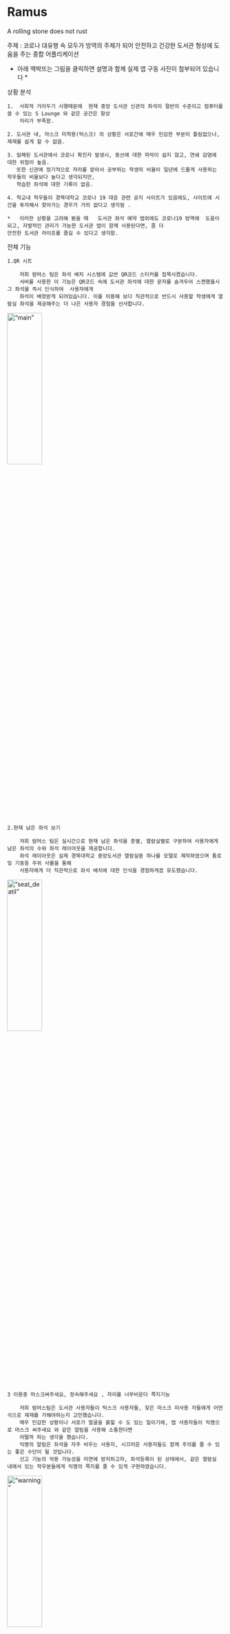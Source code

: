 # Ramus
A rolling stone does not rust

주제 : 코로나 대유행 속 모두가 방역의 주체가 되어 안전하고 건강한 도서관 형성에 도움을 주는 종합 어플리케이션

* 아래 엑박뜨는 그림을 클릭하면 설명과 함께 실제 앱 구동 사진이 첨부되어 있습니다 *



상황 분석


	1.  사회적 거리두기 시행때문에  현재 중앙 도서관 신관의 좌석이 절반의 수준이고 컴퓨터를 쓸 수 있는 S Lounge 와 같은 공간은 항상
	    자리가 부족함.
  
	2. 도서관 내, 마스크 미착용(턱스크) 의 상황은 서로간에 매우 민감한 부분이 틀림없으나, 제재를 쉽게 할 수 없음.
  
	3. 밀폐된 도서관에서 코로나 확진자 발생시, 동선에 대한 파악이 쉽지 않고, 연쇄 감염에 대한 위험이 높음. 
	   또한 신관에 정기적으로 자리를 맡아서 공부하는 학생의 비율이 일년에 드물게 사용하는 학우들의 비율보다 높다고 생각되지만,
	   학습한 좌석에 대한 기록이 없음.
     
	4. 학교내 학우들이 경북대학교 코로나 19 대응 관련 공지 사이트가 있음에도, 사이트에 시간을 투자해서 찾아가는 경우가 거의 없다고 생각됨 .
  
    *   이러한 상황을 고려해 봤을 때   도서관 좌석 예약 앱외에도 코로나19 방역에  도움이 되고, 자발적인 관리가 가능한 도서관 앱이 함께 사용된다면, 좀 더
	안전한 도서관 라이프를 즐길 수 있다고 생각함.



전체 기능



	1.QR 시트 

	    저희 람머스 팀은 좌석 배치 시스템에 값싼 QR코드 스티커를 접목시켰습니다.
	    서버를 사용한 이 기능은 QR코드 속에 도서관 좌석에 대한 문자를 숨겨두어 스캔했을시 그 좌석을 즉시 인식하여  사용자에게
	    좌석이 배정받게 되어있습니다. 이를 이용해 보다 직관적으로 반드시 사용할 학생에게 열람실 좌석을 제공해주는 더 나은 사용자 경험을 선사합니다.
<img src="https://github.com/JunBong-Kim/Ramus/issues/1#issue-950811740" width="40%" height="30%" title="px(픽셀) 크기 설정" alt=“main”></img>

	2.현재 남은 좌석 보기

	    저희 람머스 팀은 실시간으로 현재 남은 좌석을 층별, 열람실별로 구분하여 사용자에게 남은 좌석의 수와 좌석 레이아웃을 제공합니다.
	    좌석 레이아웃은 실제 경북대학교 중앙도서관 열람실중 하나를 모델로 제작하였으며 통로 및 기둥등 주위 사물을 통해
	    사용자에게 더 직관적으로 좌석 배치에 대한 인식을 경험하게끔 유도했습니다.

<img src="https://github.com/JunBong-Kim/Ramus/issues/2#issue-950823994" width="40%" height="30%" title="px(픽셀) 크기 설정" alt=“seat_deatil”></img>


	3 이용중 마스크써주세요, 정숙해주세요 , 자리를 너무비운다 쪽지기능

	    저희 람머스팀은 도서관 사용자들이 턱스크 사용자들, 잦은 마스크 미사용 자들에게 어떤식으로 제재를 가해야하는지 고민했습니다.
	    매우 민감한 상황이나 서로가 얼굴을 붉힐 수 도 있는 일이기에, 앱 사용자들이 익명으로 마스크 써주세요 와 같은 알림을 사용해 소통한다면
	    어떨까 하는 생각을 했습니다.
	    익명의 알림은 좌석을 자주 비우는 사용자, 시끄러운 사용자들도 함께 주의를 줄 수 있는 좋은 수단이 될 것입니다.
	    신고 기능의 악용 가능성을 미연에 방지하고자, 좌석등록이 된 상태에서, 같은 열람실 내에서 있는 학우분들에게 익명의 쪽지를 줄 수 있게 구현하였습니다.
<img src="https://github.com/JunBong-Kim/Ramus/issues/3#issue-950835451" width="40%" height="30%" title="px(픽셀) 크기 설정" alt=“warning”></img>


	4 도서관 이용 확진자 사용 내역 확인 및 본인사용 내역, 감염시 다른 이용자들에게 알려주기

	    저희 람머스팀의 앱은 사용자들의 좌석 기록과 시간을 데이터베이스에 저장합니다. 
	    이 데이터는 본인만 볼 수 있으며, 사용자가 코로나19 확진시 본인의 열람실 사용이력을 익명으로 전체 사용자에게 알려줄 수 있습니다.
	    사용자 모두가 익명 감염자의 코로나 확진일과 14일 이내의 도서관 열람실 사용이력을 확인할 수 있으며 
	    앱에 저장된 본인의 열람실 사용 이력과 대조함으로써 더욱 빠르게 대처하고 안심하며 사용할 수 있습니다.
	   
<img src="https://github.com/JunBong-Kim/Ramus/issues/4#issue-950837713" width="40%" height="30%" title="px(픽셀) 크기 설정" alt=“infected”></img>


	5 코로나 인포 & 대구시 재난 문자

	     코로나 4차 대유행속에 살아가는 우리지만 날이 지날수록 모두 지켜가며 방역에대한 경각심이 떨어져가고있습니다.
	     저희는 One Click 으로 여러가지 방식의 코로나 정보를 사용자들에게 제공합니다.
	     저희코로나 인포 탭에서는 경북대학교 방역상황 , 질병관리청 코로나 현황 , 대구,경북 실시간 현황등 앱내에 web 연동을.
	     대구시 재난문자보기는 전국에 발송된 재난문자중 대구광역시에 해당하는 문자를 보여주게 구현했습니다.
	     이를 통해 저희는 빠르고 간편하게 확인할 수 있는 코로나 정보와, 경각심을 더 일깨울 수 있는 등의 부가효과를 기획했습니다.

<img src="https://github.com/JunBong-Kim/Ramus/issues/5#issue-950843964" width="40%" height="30%" title="px(픽셀) 크기 설정" alt=“covidinfo”></img>

	6  경북대 도서관 유투브 인스타 페이스북
	
	    경북대 도서관은 경북대 학우들의 자랑이자 굉장히 유용한 편의공간이자 여가 시설입니다.  이러한 도서관 유투브 계정에 조회수가 1회인 영상이 
	    여러개 인 것을 도서관 정보를 찾다보니 발견했고, 이를 아쉽게 생각한 저희 람머스팀은 도서관 유튜브에 SNS 까지하여 이번 앱 활용의 활성화와 
	    함께 사용자에게 친하게 다가가고자 기능을 추가했습니다

<img src="https://github.com/JunBong-Kim/Ramus/issues/6#issue-950845733" width="40%" height="30%" title="px(픽셀) 크기 설정" alt=“sns”></img>


기대효과와 실용성

	코로나 19상황으로 인해서, 현재 학우들이 사용하는 도서관 관리앱에서 관리해주지 못하는 사각지대를 보안하고자 했습니다. 
	저희가 고안한 기능들은 충분히 좌석 관리의 측면 뿐만	아니라 학생들에게 자율적인 방역, 도서관 환경 조성에 동참하게 만들 수 있고 
	도서관 내 일어난 감염의 상황에 대해서 많은 정보를 줄 수 있습니다. 
	또한 저희 팀 람머스는 데이터가 실시간으로 움직이는, 살아있는 앱을 만들고자 노력하였고 총 15 * 44 = 660 개의 좌석 데이터를 다룰 수 있는
	구조도 적용했습니다. 실제 도서관 관리앱에서 활용하는 약 800~900여 개의 데이터와 비교해도 별 차이가 없는 수치입니다.
	아래는 저희가 개발에 사용한 구조와 패턴, 라이브러리 입니다.
 
    
    
개발에 사용한 구조와 패턴

	1 MVVM Pattern (model-view-viewmodel, MVVM)
	
 	-저희는 UI Design 팀과 Function 개발 팀 으로 나누어 진행을 하였습니다. 
 	View 와 Model 이 확실하게 구별되어 있는 MVVM 패턴은 각자의 팀 역할에 충실히 진행할수 있게 하였습니다.
   	또한, Firebase 서버단에서 받는 모든 정보에 대한 부분은 Repository 클래스에서 직접 커스텀한 LiveData를 활용해 ViewModel을 거쳐 
   	view에 알렸습니다. 이러한 방식을 통해 최대한 기능적으로 작은 단위로 나누어 각자의 역할을 수행하였고, 비록 설계단계에서 많은 비용지출이 있었지만,
  	 로직의 일관성을 지키면서 무결점성을 최대한 보장하고자 하였습니다.
	 
	 
	 
	2 Observer Pattern 
	
	저희의 앱은 잔여석 확인 또는 각종 상황 데이터 저장 등 실시간으로 진행이 되어야 하는 부분이 여럿 존재합니다. 
  	그렇기에 매순간 변화를 감지하고 알려주는 옵저버 패턴을 통해서 성공적으로 개발을 마무리 할 수 있었습니다.
    	모든 실시간 데이터는 뷰모델에서 감지하는 라이브 데이터를 통해서 관리하였고, 이러한 방식을 통해 모든 UI 관련 작업은 메인쓰레드에서 처리하였습니다.
	ANR(Application Not Responding)등의 메인쓰레드 관련 에러를 방지, 최상의 UI반응성을 유지하고자 노력했습니다.



	3 View & Data Binding
	xml 의 객체를 할당하기 위해 매번 새로운 객체를 생성하는 과정을 생략함으로써 코드가 간결하고 직관적이고 쓸데없는 메모리 낭비를 줄일수 있었습니다.  



	4 DataBase Query ( FireBase Store )
	어플 내 데이터를 담을 DB 로 Google 에서 제공하는 FIreBase Store 를 사용하였습니다. 여러 쿼리문들과 인덱싱을 통해서
  	효율적인 서버 데이터 관리를 할 수 있었습니다.



 
    
Libraries

	저희 어플내에는  smtp(simple mail tramsfer protocol) 을 활용해  메일 송신을 위해 Java Mail Api를 활용했습니다.
 	대구 실시간 재난 문자 현황을 파싱하기 위해서 jsoup 라이브러리를 사용했습니다.
 	QR 코드 사용을 위해 ZXING Library 를 사용했습니다.
 	안드로이드 노티피케이션 알림을 활용하기 위해 Retrofit2 라이브러리를 사용했습니다.
	
    
Future Work

	0. 모든 도서관 좌석에 인쇄한 QR 코드 스티커를 붙이고 상용화를 진행해 보고 싶습니다.

	1-1. 관리자 계정을 만들어 도학위에 전달한 후, 그들로 인한 조금의 강제성을 포함한 주제적 방역을 실시할 수 있도록 하고 싶습니다.

	1-2. 건의사항 함을 만들어 관리자와 소통할 수 있도록 제작해 보고 싶습니다. 

	1-3. 관리자 계정을 통해 신고를 많이 받거나 또는 코로나 확진이 발생한 경우 관리자 계정에서 해당 학우분에게 조치를 취할수 있도록 하고 싶습니다.

	2. 사용자에게 편의를 제공하기 위해서 회원 가입시 lms 연동을 통해 학생증으로 간단한 절차로 가입을 하도록 하고싶습니다.

	3. "신고하기" 기능에 더 많은 상황을 만들어 신고 할수 있도록 하고 싶습니다. 

	3-1 "신고 누적이 월 10회 이상 받은 학생들을 모아 볼 수 있는 현황이 있으면 조금 더 자율적 관리가 되지 않을 까 합니다.

